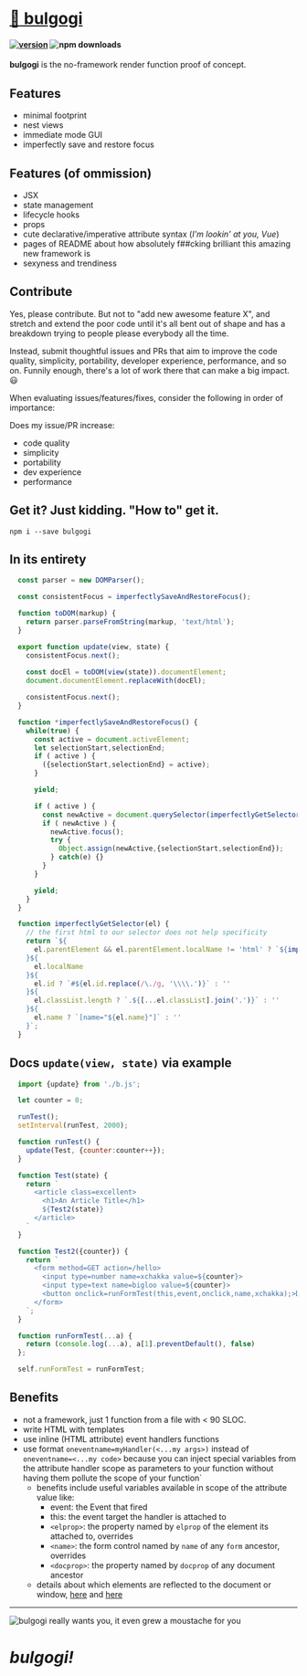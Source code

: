 # [:bowl_with_spoon:	bulgogi](https://github.com/cris691/bulgogi)

#### [![version](https://img.shields.io/npm/v/bulgogi.svg?label=&color=0080FF)](https://github.com/cris691/bulgogi/releases/latest) ![npm downloads](https://img.shields.io/npm/dt/bulgogi)

**bulgogi** is the no-framework render function proof of concept.

## Features

- minimal footprint
- nest views
- immediate mode GUI
- imperfectly save and restore focus

## Features (of ommission)

- JSX
- state management
- lifecycle hooks
- props
- cute declarative/imperative attribute syntax (*I'm lookin' at you, Vue*)
- pages of README about how absolutely f##cking brilliant this amazing new framework is
- sexyness and trendiness

## Contribute

Yes, please contribute. But not to "add new awesome feature X", and stretch and extend the poor code until it's all bent out of shape and has a breakdown trying to people please everybody all the time.

Instead, submit thoughtful issues and PRs that aim to improve the code quality, simplicity, portability, developer experience, performance, and so on. Funnily enough, there's a lot of work there that can make a big impact. :smiley:

When evaluating issues/features/fixes, consider the following in order of importance:

Does my issue/PR increase:

- code quality
- simplicity
- portability
- dev experience
- performance

## Get it? Just kidding. "How to" get it.

```console
npm i --save bulgogi
```

## In its entirety

```javascript
  const parser = new DOMParser();

  const consistentFocus = imperfectlySaveAndRestoreFocus();

  function toDOM(markup) {
    return parser.parseFromString(markup, 'text/html');
  }

  export function update(view, state) {
    consistentFocus.next();
    
    const docEl = toDOM(view(state)).documentElement;
    document.documentElement.replaceWith(docEl);

    consistentFocus.next();
  }

  function *imperfectlySaveAndRestoreFocus() {
    while(true) {
      const active = document.activeElement;
      let selectionStart,selectionEnd;
      if ( active ) {
        ({selectionStart,selectionEnd} = active);
      }

      yield;

      if ( active ) {
        const newActive = document.querySelector(imperfectlyGetSelector(active));
        if ( newActive ) {
          newActive.focus();
          try {
            Object.assign(newActive,{selectionStart,selectionEnd});
          } catch(e) {}
        }
      }

      yield;
    }
  }

  function imperfectlyGetSelector(el) {
    // the first html to our selector does not help specificity
    return `${
      el.parentElement && el.parentElement.localName != 'html' ? `${imperfectlyGetSelector(el.parentElement)} > ` : ''  
    }${
      el.localName
    }${
      el.id ? `#${el.id.replace(/\./g, '\\\\.')}` : ''
    }${
      el.classList.length ? `.${[...el.classList].join('.')}` : ''
    }${
      el.name ? `[name="${el.name}"]` : ''
    }`;
  }
```

## Docs `update(view, state)` via example

```javascript
  import {update} from './b.js';

  let counter = 0;

  runTest();
  setInterval(runTest, 2000);

  function runTest() {
    update(Test, {counter:counter++});
  }

  function Test(state) {
    return `
      <article class=excellent>
        <h1>An Article Title</h1>
        ${Test2(state)}
      </article>
    `
  }

  function Test2({counter}) {
    return `
      <form method=GET action=/hello>
        <input type=number name=xchakka value=${counter}>
        <input type=text name=bigloo value=${counter}>
        <button onclick=runFormTest(this,event,onclick,name,xchakka);>Do it</button>
      </form>
    `;
  }

  function runFormTest(...a) { 
    return (console.log(...a), a[1].preventDefault(), false) 
  }; 

  self.runFormTest = runFormTest;
```

## Benefits

- not a framework, just 1 function from a file with < 90 SLOC. 
- write HTML with templates
- use inline (HTML attribute) event handlers functions
- use format `oneventname=myHandler(<...my args>)` instead of `oneventname=<...my code>` because you can inject special variables from the attribute handler scope as parameters to your function without having them pollute the scope of your function`
  - benefits include useful variables available in scope of the attribute value like:
    - event: the Event that fired
    - this: the event target the handler is attached to
    - `<elprop>`: the property named by `elprop` of the element its attached to, overrides
    - `<name>`: the form control named by `name` of any `form` ancestor, overrides
    - `<docprop>`: the property named by `docprop` of any document ancestor
  - details about which elements are reflected to the document or window, [here](https://developer.mozilla.org/en-US/docs/Web/Guide/Events/Event_handlers) and [here](https://html.spec.whatwg.org/multipage/webappapis.html#event-handlers-on-elements,-document-objects,-and-window-objects)
  
--------

![bulgogi really wants you, it even grew a moustache for you](https://user-images.githubusercontent.com/22254235/83939389-2d86b480-a80f-11ea-87a0-b49c154f6d1f.jpg)


# *bulgogi!*
